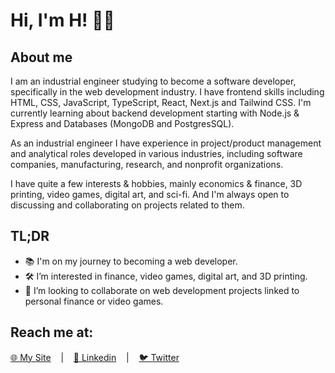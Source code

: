 # Hi, I'm H! 🗿👋

## About me

I am an industrial engineer studying to become a software developer, specifically in the web development industry. I have frontend skills including HTML, CSS, JavaScript, TypeScript, React, Next.js and Tailwind CSS. I'm currently learning about backend development starting with Node.js & Express and Databases (MongoDB and PostgresSQL).

As an industrial engineer I have experience in project/product management and analytical roles
developed in various industries, including software companies, manufacturing, research, and nonprofit organizations.

I have quite a few interests & hobbies, mainly economics & finance, 3D printing, video games, digital art, and sci-fi. And I'm always open to discussing and collaborating on projects related to them.

## TL;DR

- 📚 I'm on my journey to becoming a web developer.
- 🛠️ I’m interested in finance, video games, digital art, and 3D printing.
- 🤝 I’m looking to collaborate on web development projects linked to personal finance or video games.

## Reach me at:

[🌐 My Site](https://her.lnd.ar)&nbsp; &nbsp; |&nbsp; &nbsp; [💼 Linkedin](https://www.linkedin.com/in/herlnd/)&nbsp; &nbsp; |&nbsp; &nbsp; [🐦 Twitter](https://twitter.com/herlnd)

<!---
herlnd/herlnd is a ✨ special ✨ repository because its `README.md` (this file) appears on your GitHub profile.
You can click the Preview link to take a look at your changes.
--->
